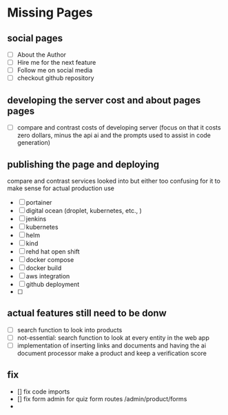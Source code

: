# Missing Pages

## social pages

- [ ] About the Author
- [ ] Hire me for the next feature
- [ ] Follow me on social media
- [ ] checkout github repository

## developing the server cost and about pages pages

- [ ] compare and contrast costs of developing server (focus on that it costs zero dollars, minus the api ai and the prompts used to assist in code generation)

## publishing the page and deploying

compare and contrast services looked into but either too confusing for it to make sense for actual production use

- [ ] portainer
- [ ] digital ocean (droplet, kubernetes, etc., )
- [ ] jenkins
- [ ] kubernetes
- [ ] helm
- [ ] kind
- [ ] rehd hat open shift
- [ ] docker compose
- [ ] docker build
- [ ] aws integration
- [ ] github deployment
- [ ]

## actual features still need to be donw

- [ ] search function to look into products
- [ ] not-essential: search function to look at every entity in the web app
- [ ] implementation of inserting links and documents and having the ai document processor make a product and keep a verification score

## fix

- [] fix code imports
- [] fix form admin for quiz form routes /admin/product/forms
-
